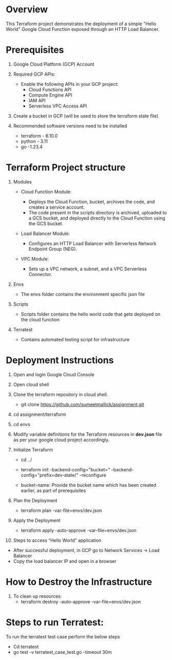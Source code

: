 # Overview

This Terraform project demonstrates the deployment of a simple "Hello World" Google Cloud Function exposed through an HTTP Load Balancer. 

# Prerequisites
1. Google Cloud Platform (GCP) Account

2. Required GCP APIs:
   - Enable the following APIs in your GCP project:
      * Cloud Functions API
      * Compute Engine API
      * IAM API
      * Serverless VPC Access API

3. Create a bucket in GCP (will be used to store the terraform state file)

4. Recommended software versions need to be installed
   * terraform - 6.10.0
   * python - 3.11
   * go -1.23.4



# Terraform Project structure
1. Modules
   - Cloud Function Module:
      * Deploys the Cloud Function, bucket, archives the code, and creates a service account.
      * The code present in the scripts directory is archived, uploaded to a GCS bucket, and deployed directly to the Cloud Function using the GCS bucket.

   - Load Balancer Module:
      * Configures an HTTP Load Balancer with Serverless Network Endpoint Group (NEG).

   - VPC Module:
      * Sets up a VPC network, a subnet, and a VPC Serverless Connector.

2. Envs
   * The envs folder contains the environment specific json file 

3. Scripts
   * Scripts folder contains the hello world code that gets deployed on the cloud function

4. Terratest
   * Contains automated testing script for infrastructure



# Deployment Instructions
1. Open and login Google Cloud Console

2. Open cloud shell

3. Clone the terraform repository in cloud shell.

   - git clone https://github.com/sumeetmallick/assignment.git

4. cd assignment/terraform

5. cd envs

6. Modify variable definitions for the Terraform resources in **dev.json** file as per your google cloud project accordingly.

7. Initialize Terraform

   - cd ../

   - terraform init -backend-config="bucket=<bucket-name>" -backend-config="prefix=dev-state/" -reconfigure

   - bucket-name: Provide the bucket name which has been created earlier, as part of prerequisites

8. Plan the Deployment

   - terraform plan -var-file=envs/dev.json 

9. Apply the Deployment

   - terraform apply -auto-approve -var-file=envs/dev.json

10. Steps to access “Hello World” application

   - After successful deployment, in GCP go to Network Services → Load Balancer
   - Copy the load balancer IP and open in a browser

# How to Destroy the Infrastructure

1. To clean up resources:
   - terraform destroy -auto-approve -var-file=envs/dev.json 


# Steps to run Terratest:
To run the terratest test case perform the below steps
   - Cd terratest
   - go test -v terratest_case_test.go -timeout 30m
  
